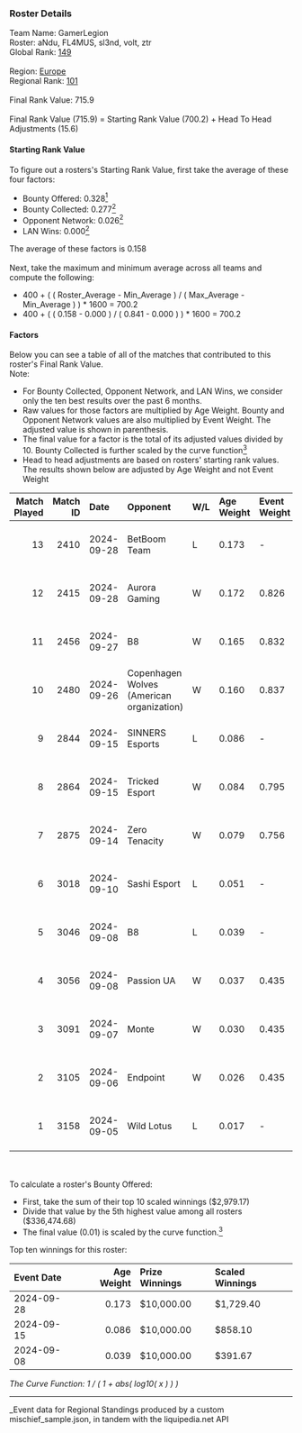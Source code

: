 ### Roster Details<br />
Team Name: GamerLegion<br />
Roster: aNdu, FL4MUS, sl3nd, volt, ztr<br />
Global Rank: [149](../../standings_global_2025_03_01.md)<br />
<br />
Region: [Europe]( ../../standings_europe_2025_03_01.md)<br />
Regional Rank: [101]( ../../standings_europe_2025_03_01.md)<br />
<br />
Final Rank Value:  715.9<br />
<br />
Final Rank Value (715.9) = Starting Rank Value (700.2) + Head To Head Adjustments (15.6)<br />

#### Starting Rank Value<br />
To figure out a rosters's Starting Rank Value, first take the average of these four factors:<br />
- Bounty Offered: 0.328[<sup>1</sup>](#table2)
- Bounty Collected: 0.277[<sup>2</sup>](#table1)
- Opponent Network: 0.026[<sup>2</sup>](#table1)
- LAN Wins: 0.000[<sup>2</sup>](#table1)

The average of these factors is 0.158<br />
<br />
Next, take the maximum and minimum average across all teams and compute the following:<br />
- 400 + ( ( Roster_Average - Min_Average ) / ( Max_Average - Min_Average ) ) * 1600 = 700.2
- 400 + ( ( 0.158 - 0.000 ) / ( 0.841 - 0.000 ) ) * 1600 = 700.2


#### Factors<br />
Below you can see a table of all of the matches that contributed to this roster's Final Rank Value.<br />
Note:<br />

- For Bounty Collected, Opponent Network, and LAN Wins, we consider only the ten best results over the past 6 months.
- Raw values for those factors are multiplied by Age Weight. Bounty and Opponent Network values are also multiplied by Event Weight. The adjusted value is shown in parenthesis.
- The final value for a factor is the total of its adjusted values divided by 10. Bounty Collected is further scaled by the curve function[<sup>3</sup>](#curveFunction)
- Head to head adjustments are based on rosters' starting rank values. The results shown below are adjusted by Age Weight and not Event Weight
<span id="table1"></span><br />


| Match Played | Match ID | Date       | Opponent                                  | W/L | Age Weight | Event Weight | Bounty Collected | Opponent Network | LAN Wins  | H2H Adj. | Roster                         |
| -: | -: | :- | :- | :- | :- | :- | :- | :- | :- | -: | :- |
|           13 |     2410 | 2024-09-28 | BetBoom Team                              | L   | 0.173      | -            | -                | -                | -         |    -0.43 | aNdu, FL4MUS, sl3nd, volt, ztr |
|           12 |     2415 | 2024-09-28 | Aurora Gaming                             | W   | 0.172      | 0.826        | 0.019 (0.003)    | 0.481 (0.068)    | 0 (0.000) |     4.17 | aNdu, FL4MUS, sl3nd, volt, ztr |
|           11 |     2456 | 2024-09-27 | B8                                        | W   | 0.165      | 0.832        | 0.124 (0.017)    | 0.695 (0.095)    | 0 (0.000) |     4.94 | aNdu, FL4MUS, sl3nd, volt, ztr |
|           10 |     2480 | 2024-09-26 | Copenhagen Wolves (American organization) | W   | 0.160      | 0.837        | 0.000 (0.000)    | 0.066 (0.009)    | 0 (0.000) |     1.48 | aNdu, FL4MUS, sl3nd, volt, ztr |
|            9 |     2844 | 2024-09-15 | SINNERS Esports                           | L   | 0.086      | -            | -                | -                | -         |    -0.46 | aNdu, FL4MUS, sl3nd, volt, ztr |
|            8 |     2864 | 2024-09-15 | Tricked Esport                            | W   | 0.084      | 0.795        | 0.033 (0.002)    | 0.673 (0.045)    | 0 (0.000) |     2.07 | aNdu, FL4MUS, sl3nd, volt, ztr |
|            7 |     2875 | 2024-09-14 | Zero Tenacity                             | W   | 0.079      | 0.756        | 0.026 (0.002)    | 0.507 (0.030)    | 0 (0.000) |     1.89 | aNdu, FL4MUS, sl3nd, volt, ztr |
|            6 |     3018 | 2024-09-10 | Sashi Esport                              | L   | 0.051      | -            | -                | -                | -         |    -0.12 | aNdu, FL4MUS, sl3nd, volt, ztr |
|            5 |     3046 | 2024-09-08 | B8                                        | L   | 0.039      | -            | -                | -                | -         |    -0.06 | aNdu, FL4MUS, sl3nd, volt, ztr |
|            4 |     3056 | 2024-09-08 | Passion UA                                | W   | 0.037      | 0.435        | 0.044 (0.001)    | 0.588 (0.010)    | 0 (0.000) |     1.12 | aNdu, FL4MUS, sl3nd, volt, ztr |
|            3 |     3091 | 2024-09-07 | Monte                                     | W   | 0.030      | 0.435        | 0.029 (0.000)    | 0.227 (0.003)    | 0 (0.000) |     0.66 | aNdu, FL4MUS, sl3nd, volt, ztr |
|            2 |     3105 | 2024-09-06 | Endpoint                                  | W   | 0.026      | 0.435        | 0.009 (0.000)    | 0.233 (0.003)    | 0 (0.000) |     0.53 | aNdu, FL4MUS, sl3nd, volt, ztr |
|            1 |     3158 | 2024-09-05 | Wild Lotus                                | L   | 0.017      | -            | -                | -                | -         |    -0.17 | aNdu, FL4MUS, sl3nd, volt, ztr |

<br />
<span id="table2"></span><br />
To calculate a roster's Bounty Offered:<br />

- First, take the sum of their top 10 scaled winnings ($2,979.17)
- Divide that value by the 5th highest value among all rosters ($336,474.68)
- The final value (0.01) is scaled by the curve function.[<sup>3</sup>](#curveFunction)

Top ten winnings for this roster:<br />

| Event Date | Age Weight | Prize Winnings | Scaled Winnings |
| :- | -: | :- | :- |
| 2024-09-28 |      0.173 | $10,000.00     | $1,729.40       |
| 2024-09-15 |      0.086 | $10,000.00     | $858.10         |
| 2024-09-08 |      0.039 | $10,000.00     | $391.67         |


<span id="curveFunction"></span>_The Curve Function: 1 / ( 1 + abs( log10( x ) ) )_<br />

---
_Event data for Regional Standings produced by a custom mischief_sample.json, in tandem with the liquipedia.net API<br />
